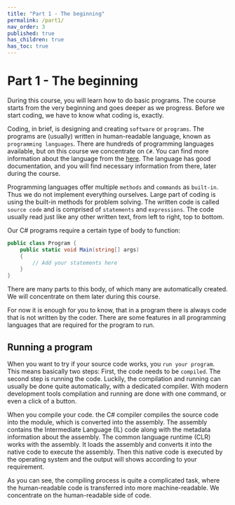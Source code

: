 ```yaml
---
title: "Part 1 - The beginning"
permalink: /part1/
nav_order: 3
published: true
has_children: true
has_toc: true
---
```


# Part 1 - The beginning

During this course, you will learn how to do basic programs. The course starts from the very beginning and goes deeper as we progress. Before we start coding, we have to know what coding is, exactly.  

Coding, in brief, is designing and creating `software` or `programs`. The programs are (usually) written in human-readable language, known as `programming languages`. There are hundreds of programming languages available, but on this course we concentrate on `C#`. You can find more information about the language from the [here](https://docs.microsoft.com/en-us/dotnet/csharp/tour-of-csharp/). The language has good documentation, and you will find necessary information from there, later during the course.

Programming languages offer multiple `methods` and `commands` as `built-in`. Thus we do not implement everything ourselves. Large part of coding is using the built-in methods for problem solving. The written code is called `source code` and is comprised of `statements` and `expressions`. The code usually read just like any other written text, from left to right, top to bottom.

Our C# programs require a certain type of body to function:
  

```cs  
public class Program {  
    public static void Main(string[] args)  
    {  
        // Add your statements here  
    }  
}   
```
  
    
There are many parts to this body, of which many are automatically created. We will concentrate on them later during this course.  

For now it is enough for you to know, that in a program there is always code that is not written by the coder. There are some features in all programming languages that are required for the program to run.

## Running a program

When you want to try if your source code works, you `run your program`. This means basically two steps: First, the code needs to be `compiled`. The second step is running the code. Luckily, the compilation and running can usually be done quite automatically, with a dedicated compiler. With modern development tools compilation and running are done with one command, or even a click of a button.

When you compile your code. the C# compiler compiles the source code into the module, which is converted into the assembly. The assembly contains the Intermediate Language (IL) code along with the metadata information about the assembly. The common language runtime (CLR) works with the assembly. It loads the assembly and converts it into the native code to execute the assembly. Then this native code is executed by the operating system and the output will shows according to your requirement.

As you can see, the compiling process is quite a complicated task, where the human-readable code is transferred into more machine-readable. We concentrate on the human-readable side of code.
